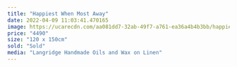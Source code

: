 ```yaml
---
title: "Happiest When Most Away"
date: 2022-04-09 11:03:41.470165
image: https://ucarecdn.com/aa081dd7-32ab-49f7-a761-ea36a4b4b3bb/happiest-when-most-away.jpg
price: "4490"
size: "120 x 150cm"
sold: "Sold"
media: "Langridge Handmade Oils and Wax on Linen"
---
```


